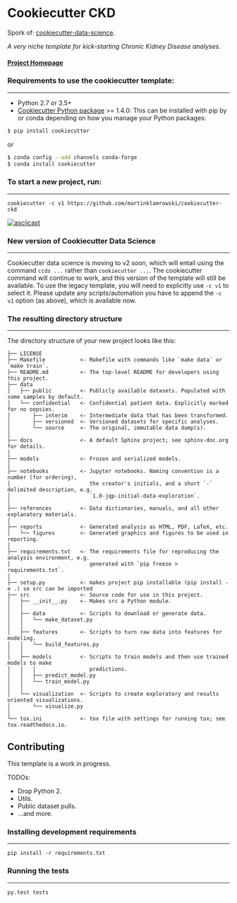 # Cookiecutter CKD

Spork of: [cookiecutter-data-science](http://drivendata.github.io/cookiecutter-data-science/).

_A very niche template for kick-starting Chronic Kidney Disease analyses._


#### [Project Homepage](https://www.goodreads.com/book/show/24445517-maybe-someday)


### Requirements to use the cookiecutter template:
-----------
 - Python 2.7 or 3.5+
 - [Cookiecutter Python package](http://cookiecutter.readthedocs.org/en/latest/installation.html) >= 1.4.0: This can be installed with pip by or conda depending on how you manage your Python packages:

``` bash
$ pip install cookiecutter
```

or

``` bash
$ conda config --add channels conda-forge
$ conda install cookiecutter
```


### To start a new project, run:
------------

    cookiecutter -c v1 https://github.com/martinklamrowski/cookiecutter-ckd


[![asciicast](https://asciinema.org/a/244658.svg)](https://asciinema.org/a/244658)

### New version of Cookiecutter Data Science
------------
Cookiecutter data science is moving to v2 soon, which will entail using
the command `ccds ...` rather than `cookiecutter ...`. The cookiecutter command
will continue to work, and this version of the template will still be available.
To use the legacy template, you will need to explicitly use `-c v1` to select it.
Please update any scripts/automation you have to append the `-c v1` option (as above),
which is available now.


### The resulting directory structure
------------

The directory structure of your new project looks like this: 

```
├── LICENSE
├── Makefile           <- Makefile with commands like `make data` or `make train`.
├── README.md          <- The top-level README for developers using this project.
├── data
│   ├── public         <- Publicly available datasets. Populated with some samples by default.
│   └── confidential   <- Confidential patient data. Explicitly marked for no oopsies.
│       ├── interim    <- Intermediate data that has been transformed.
│       ├── versioned  <- Versioned datasets for specific analyses.
│       └── source     <- The original, immutable data dump(s).
│
├── docs               <- A default Sphinx project; see sphinx-doc.org for details.
│
├── models             <- Frozen and serialized models.
│
├── notebooks          <- Jupyter notebooks. Naming convention is a number (for ordering),
│                         the creator's initials, and a short `-` delimited description, e.g.
│                         `1.0-jqp-initial-data-exploration`.
│
├── references         <- Data dictionaries, manuals, and all other explanatory materials.
│
├── reports            <- Generated analysis as HTML, PDF, LaTeX, etc.
│   └── figures        <- Generated graphics and figures to be used in reporting.
│
├── requirements.txt   <- The requirements file for reproducing the analysis environment, e.g.
│                         generated with `pip freeze > requirements.txt`.
│
├── setup.py           <- makes project pip installable (pip install -e .) so src can be imported
├── src                <- Source code for use in this project.
│   ├── __init__.py    <- Makes src a Python module.
│   │
│   ├── data           <- Scripts to download or generate data.
│   │   └── make_dataset.py
│   │
│   ├── features       <- Scripts to turn raw data into features for modeling.
│   │   └── build_features.py
│   │
│   ├── models         <- Scripts to train models and then use trained models to make
│   │   │                 predictions.
│   │   ├── predict_model.py
│   │   └── train_model.py
│   │
│   └── visualization  <- Scripts to create exploratory and results oriented visualizations.
│       └── visualize.py
│
└── tox.ini            <- tox file with settings for running tox; see tox.readthedocs.io.
```

## Contributing

This template is a work in progress.

TODOs:
- Drop Python 2.
- Utils.
- Public dataset pulls.
- ...and more.

### Installing development requirements
------------

    pip install -r requirements.txt

### Running the tests
------------

    py.test tests
